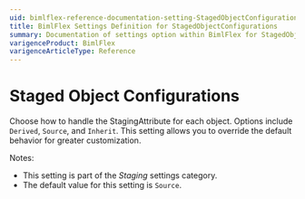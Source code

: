 ```yaml
---
uid: bimlflex-reference-documentation-setting-StagedObjectConfigurations
title: BimlFlex Settings Definition for StagedObjectConfigurations
summary: Documentation of settings option within BimlFlex for StagedObjectConfigurations
varigenceProduct: BimlFlex
varigenceArticleType: Reference
---
```


# Staged Object Configurations

Choose how to handle the StagingAttribute for each object. Options include `Derived`, `Source`, and `Inherit`. This setting allows you to override the default behavior for greater customization.

Notes:

* This setting is part of the *Staging* settings category.
* The default value for this setting is `Source`.